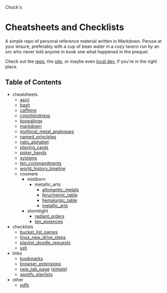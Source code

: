 <!---
make sure you're editing the template, doofus
--->

Chuck's
# Cheatsheets and Checklists

A simple repo of personal reference material written in Markdown. Peruse at your leisure, preferably with a cup of bean water in a cozy tavern run by an orc who never told anyone in book one what happened in the prequel.

Check out the [repo](https://github.com/buckmanc/cheatsheets_and_checklists), the [site](https://cheatsheets.buckman.cc), or maybe even [local dev](http://herschel.local:232/), if you're in the right place.

## Table of Contents

- cheatsheets<br>
    - <a href="docs/cheatsheets/ascii.md">ascii</a><br>
    - <a href="docs/cheatsheets/bash.md">bash</a><br>
    - <a href="docs/cheatsheets/caffeine.md">caffeine</a><br>
    - <a href="docs/cheatsheets/colorblindness.md">colorblindness</a><br>
    - <a href="docs/cheatsheets/koopalings.md">koopalings</a><br>
    - <a href="docs/cheatsheets/markdown.md">markdown</a><br>
    - <a href="docs/cheatsheets/mythical_metal_analogues.md">mythical_metal_analogues</a><br>
    - <a href="docs/cheatsheets/named_principles.md">named_principles</a><br>
    - <a href="docs/cheatsheets/nato_alphabet.md">nato_alphabet</a><br>
    - <a href="docs/cheatsheets/playing_cards.md">playing_cards</a><br>
    - <a href="docs/cheatsheets/poker_hands.md">poker_hands</a><br>
    - <a href="docs/cheatsheets/systems.md">systems</a><br>
    - <a href="docs/cheatsheets/ten_commandments.md">ten_commandments</a><br>
    - <a href="docs/cheatsheets/world_history_timeline.md">world_history_timeline</a><br>
    - cosmere<br>
        - mistborn<br>
            - metallic_arts<br>
                - <a href="docs/cheatsheets/cosmere/mistborn/metallic_arts/allomantic_metals.md">allomantic_metals</a><br>
                - <a href="docs/cheatsheets/cosmere/mistborn/metallic_arts/feruchemic_table.md">feruchemic_table</a><br>
                - <a href="docs/cheatsheets/cosmere/mistborn/metallic_arts/hemalurgic_table.md">hemalurgic_table</a><br>
                - <a href="docs/cheatsheets/cosmere/mistborn/metallic_arts/metallic_arts.md">metallic_arts</a><br>
        - stormlight<br>
            - <a href="docs/cheatsheets/cosmere/stormlight/radiant_orders.md">radiant_orders</a><br>
            - <a href="docs/cheatsheets/cosmere/stormlight/ten_essences.md">ten_essences</a><br>
- checklists<br>
    - <a href="docs/checklists/bucket_list_games.md">bucket_list_games</a><br>
    - <a href="docs/checklists/linux_new_drive_steps.md">linux_new_drive_steps</a><br>
    - <a href="docs/checklists/playlist_doodle_requests.md">playlist_doodle_requests</a><br>
    - <a href="docs/checklists/ssh.md">ssh</a><br>
- links<br>
    - <a href="docs/links/bookmarks.md">bookmarks</a><br>
    - <a href="docs/links/browser_extensions.md">browser_extensions</a><br>
    - <a href="docs/links/new_tab_page.md">new_tab_page</a> (<a href="html/new_tab_page_simple.html">simple</a>)<br>
    - <a href="docs/links/spotify_playlists.md">spotify_playlists</a><br>
- other<br>
    - <a href="docs/pdfs/pdfs.md">pdfs</a><br>
